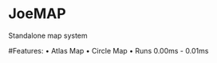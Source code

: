 # JoeMAP
 Standalone map system
 
 #Features:
  • Atlas Map
  • Circle Map
  • Runs 0.00ms - 0.01ms
  
